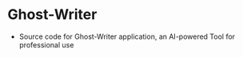 # **Ghost-Writer**
+ Source code for Ghost-Writer application, an AI-powered Tool for professional use
